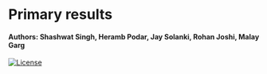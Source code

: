 # Primary results
#### Authors: Shashwat Singh, Heramb Podar, Jay Solanki, Rohan Joshi, Malay Garg
[![License](https://img.shields.io/badge/License-Apache%202.0-blue.svg)](https://opensource.org/licenses/Apache-2.0)
